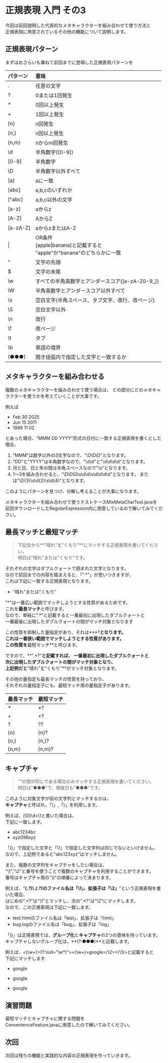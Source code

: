 # 正規表現 入門 その3
今回は前回説明した代表的なメタキャラクターを組み合わせて使う方法と  
正規表現に用意されているその他の機能について説明します。

## 正規表現パターン

まずはおさらいも兼ねて前回までに登場した正規表現パターンを  

| パターン               | 意味              |
|:--------------------|:------------------|
| .                   | 任意の文字          | 
| ?                   | 0または1回発生        |
| *                   | 0回以上発生          |
| +                   | 1回以上発生         |
| {n}                 | n回発生            |
| {n,}                | n回以上発生         |
| {n,m}               | nからm回発生　　　    　|
| \d | 半角数字([0-9]) |
| [0-9]               | 半角数字               |
| \D | 半角数字以外すべて |
| [a]                 | aに一致
| [abc]               | a,b,cのいずれか      |
| [^abc]              | a,b,c以外の文字    |
| [a-z]               | aからz              |
| [A-Z]               | AからZ              |
| [a-zA-Z]            | aからzまたはA-Z　　    　|
| &#124;                   | OR条件<br> [apple&#124;banana]と記載すると<br>"apple"か"banana"のどちらかに一致　|
| ^                   | 文字の先頭           |
| $                   | 文字の末尾           |
| \w | すべての半角英数字とアンダースコア([a-zA-Z0-9_]) |
| \W | 半角英数字とアンダースコア以外すべて |
| \s | 空白文字(半角スペース、タブ文字、改行、改ページ) |
| \S | 空白文字以外 |
| \n | 改行 |
| \f | 改ページ |
| \t | タブ |
| \b | 単語の境界 | 
| (●●●) | 開き括弧内で指定した文字と一致するか | 

## メタキャラクターを組み合わせる
複数のメタキャラクターを組み合わせて使う場合は、
どの部分にどのメタキャラクターを使うかを考えていくことが大事です。

例えば

* Feb 30 2025
* Jun 15 2011
* 1989 11 02

とあった場合、"MMM DD YYYY"形式の日付に一致する正規表現を書くとした場合、

1. ”MMM"は数字以外の3文字なので、"\D\D\D"となります。
2. "DD"と"YYYY"は半角数字なので、"\d\d"と"\d\d\d\d"となります。
3. 月と日、日と年の間は半角スペースなので"\s"となります。
4. 1～3を組み合わせると、"\D\D\D\s\d\d\s\d\d\d\d"となります。
   または"\D{3}\s\d{2}\s\d{4}"となります。

このようにパターンを見つけ、分解し考えることが大事になります。

メタキャラクターを組み合わせて使うテストケースMixMetaCharTest.javaを  
前回ダウンロードしたRegularExpression内に用意しているので解いてみてください。

## 最長マッチと最短マッチ
> 下記文から**"晴れ"**と**"くもり"**にマッチする正規表現を書いてください。  
> 明日は"晴れ"または"くもり"です。

それぞれの文字はダブルクォートで囲まれた文字となります。  
なので前回までの内容を踏まえると、「\".*\"」が思いつきますが、  
これは下記に一致する正規表現となります。

* <Font color="red">"</Font>晴れ"または"くもり<Font color="red">"</Font>

"\*"は一番広い範囲でマッチしようとする性質があるためです。  
これを**最長マッチ**と呼びます。  
なので、単純に".\*"と記載すると一番最初に出現したダブルクォートと  
一番最後に出現したダブルクォートの間がマッチ対象となります

この性質を抑制した量指定があり、それは**\*?**となります。  
これは一番狭い範囲でマッチしようとする性質があります。  
この性質を**最短マッチ**と呼びます。

ですので、**\".\*?\"**と記載すれば、
一番最初に出現したダブルクォートと  
次に出現したダブルクォートの間がマッチ対象となり、  
上記例だと**"晴れ"**と**"くもり"**がマッチ対象となります。  

その他の量指定も最長マッチの性質を持っており、  
それぞれの量指定子にも、最短マッチ用の量指定子があります。


| 最長マッチ             | 最短マッチ           |
|:--------------------|:------------------|
| * | *? |
| + | +? |
| ? | ?? |
| {n} | {n}? |
| {n,} | {n,}? |
| {n,m} | {n,m}? | 

## キャプチャ
> ""の間が同じである場合のみマッチする正規表現を書いてください。  
> 明日は"●●●"で、明後日も"●●●"です。

このように対象文字が前の文字列とマッチするかは、  
**キャプチャ**と呼ばれ、「(」,「)」を利用します。  

例えば、(\\D)\d+\\1と書いた場合は、  
下記に一致します。

* abc1234bc
* xyz098xyz

「()」で指定した文字と「\\1」で指定した文字列は同じでないといけません。  
なので、上記例であると"abc123xyz"はマッチしません。 

また、複数の文字列をキャプチャをしたい場合は、  
"\\1","\\2"と番号を使うことで複数のキャプチャを利用することができます。  
番号はキャプチャ用の"()"の順番によって決まります。

例えば、"**(.*?)\\.(.*?)のファイル名は「\\1」、拡張子は「\\2」**"という正規表現を書いた場合、  
はじめの".\*?"は"\\1"とマッチし、次の".\*?"は"\\2"にマッチします。  
なので、この正規表現は下記に一致します。

* test.htmlのファイル名は「test」、拡張子は「html」
* bug.logのファイル名は「bug」、拡張子は「log」

「()」は正規表現では、**グループ化**と**キャプチャ**の2つの意味を持っています。  
キャプチャしないグループ化は、**(?:●●●)**と記載します。

例えば、<(\\w+)\>(?:\\sid="\\w*)"\><(\\w+)\>google</\\2\></\\1)\>と記載すると  
下記にマッチします.

* <p id="hoge"\><a\>google</a\></p\>
* <p id=""\><a\>google</a\></p\>
* <p \><a\>google</a\></p\>

## 演習問題
最短マッチとキャプチャに関する問題を  
ConvenienceFeature.javaに用意したので解いてみてください。

## 次回
次回は残りの機能と実践的な内容の正規表現を作っていきます。